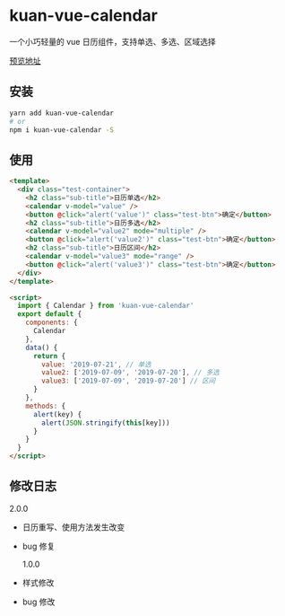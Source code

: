 # kuan-vue-calendar

一个小巧轻量的 vue 日历组件，支持单选、多选、区域选择

[预览地址](https://kuan1.github.io/kuan-vue-calendar/)

## 安装

```bash
yarn add kuan-vue-calendar
# or
npm i kuan-vue-calendar -S
```

## 使用

```html
<template>
  <div class="test-container">
    <h2 class="sub-title">日历单选</h2>
    <calendar v-model="value" />
    <button @click="alert('value')" class="test-btn">确定</button>
    <h2 class="sub-title">日历多选</h2>
    <calendar v-model="value2" mode="multiple" />
    <button @click="alert('value2')" class="test-btn">确定</button>
    <h2 class="sub-title">日历区间</h2>
    <calendar v-model="value3" mode="range" />
    <button @click="alert('value3')" class="test-btn">确定</button>
  </div>
</template>

<script>
  import { Calendar } from 'kuan-vue-calendar'
  export default {
    components: {
      Calendar
    },
    data() {
      return {
        value: '2019-07-21', // 单选
        value2: ['2019-07-09', '2019-07-20'], // 多选
        value3: ['2019-07-09', '2019-07-20'] // 区间
      }
    },
    methods: {
      alert(key) {
        alert(JSON.stringify(this[key]))
      }
    }
  }
</script>
```

## 修改日志

2.0.0

- 日历重写、使用方法发生改变
- bug 修复

  1.0.0

- 样式修改
- bug 修改
